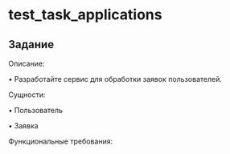 # test_task_applications

## Задание

Описание:

•	Разработайте сервис для обработки заявок пользователей.

Сущности:

•	Пользователь

•	Заявка

Функциональные требования:
